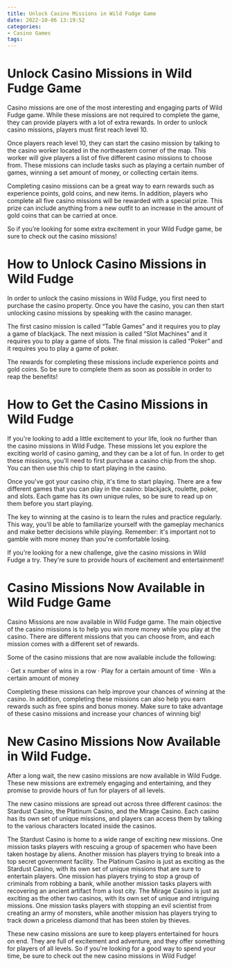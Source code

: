 ```yaml
---
title: Unlock Casino Missions in Wild Fudge Game
date: 2022-10-06 13:19:52
categories:
- Casino Games
tags:
---
```



#  Unlock Casino Missions in Wild Fudge Game

Casino missions are one of the most interesting and engaging parts of Wild Fudge game. While these missions are not required to complete the game, they can provide players with a lot of extra rewards. In order to unlock casino missions, players must first reach level 10.

Once players reach level 10, they can start the casino mission by talking to the casino worker located in the northeastern corner of the map. This worker will give players a list of five different casino missions to choose from. These missions can include tasks such as playing a certain number of games, winning a set amount of money, or collecting certain items.

Completing casino missions can be a great way to earn rewards such as experience points, gold coins, and new items. In addition, players who complete all five casino missions will be rewarded with a special prize. This prize can include anything from a new outfit to an increase in the amount of gold coins that can be carried at once.

So if you’re looking for some extra excitement in your Wild Fudge game, be sure to check out the casino missions!

#  How to Unlock Casino Missions in Wild Fudge

In order to unlock the casino missions in Wild Fudge, you first need to purchase the casino property. Once you have the casino, you can then start unlocking casino missions by speaking with the casino manager.

The first casino mission is called “Table Games” and it requires you to play a game of blackjack. The next mission is called “Slot Machines” and it requires you to play a game of slots. The final mission is called “Poker” and it requires you to play a game of poker.

The rewards for completing these missions include experience points and gold coins. So be sure to complete them as soon as possible in order to reap the benefits!

#  How to Get the Casino Missions in Wild Fudge

If you're looking to add a little excitement to your life, look no further than the casino missions in Wild Fudge. These missions let you explore the exciting world of casino gaming, and they can be a lot of fun. In order to get these missions, you'll need to first purchase a casino chip from the shop. You can then use this chip to start playing in the casino.

Once you've got your casino chip, it's time to start playing. There are a few different games that you can play in the casino: blackjack, roulette, poker, and slots. Each game has its own unique rules, so be sure to read up on them before you start playing.

The key to winning at the casino is to learn the rules and practice regularly. This way, you'll be able to familiarize yourself with the gameplay mechanics and make better decisions while playing. Remember: it's important not to gamble with more money than you're comfortable losing.

If you're looking for a new challenge, give the casino missions in Wild Fudge a try. They're sure to provide hours of excitement and entertainment!

#  Casino Missions Now Available in Wild Fudge Game

Casino Missions are now available in Wild Fudge game. The main objective of the casino missions is to help you win more money while you play at the casino. There are different missions that you can choose from, and each mission comes with a different set of rewards.

Some of the casino missions that are now available include the following:

· Get x number of wins in a row
· Play for a certain amount of time
· Win a certain amount of money

Completing these missions can help improve your chances of winning at the casino. In addition, completing these missions can also help you earn rewards such as free spins and bonus money. Make sure to take advantage of these casino missions and increase your chances of winning big!

#  New Casino Missions Now Available in Wild Fudge.

After a long wait, the new casino missions are now available in Wild Fudge. These new missions are extremely engaging and entertaining, and they promise to provide hours of fun for players of all levels.

The new casino missions are spread out across three different casinos: the Stardust Casino, the Platinum Casino, and the Mirage Casino. Each casino has its own set of unique missions, and players can access them by talking to the various characters located inside the casinos.

The Stardust Casino is home to a wide range of exciting new missions. One mission tasks players with rescuing a group of spacemen who have been taken hostage by aliens. Another mission has players trying to break into a top secret government facility. The Platinum Casino is just as exciting as the Stardust Casino, with its own set of unique missions that are sure to entertain players. One mission has players trying to stop a group of criminals from robbing a bank, while another mission tasks players with recovering an ancient artifact from a lost city. The Mirage Casino is just as exciting as the other two casinos, with its own set of unique and intriguing missions. One mission tasks players with stopping an evil scientist from creating an army of monsters, while another mission has players trying to track down a priceless diamond that has been stolen by thieves.

These new casino missions are sure to keep players entertained for hours on end. They are full of excitement and adventure, and they offer something for players of all levels. So if you're looking for a good way to spend your time, be sure to check out the new casino missions in Wild Fudge!